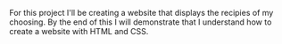 For this project I'll be creating a website that displays the recipies of my choosing. By the end of this I will demonstrate that I understand how to create a website with HTML and CSS.

